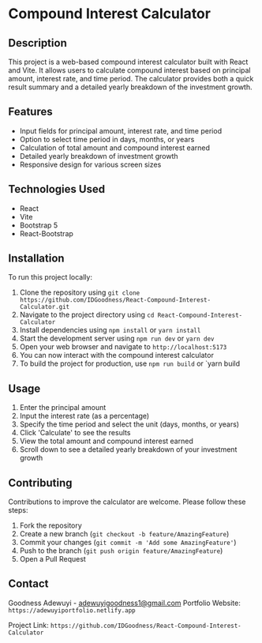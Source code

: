 # Compound Interest Calculator

## Description
This project is a web-based compound interest calculator built with React and Vite. It allows users to calculate compound interest based on principal amount, interest rate, and time period. The calculator provides both a quick result summary and a detailed yearly breakdown of the investment growth.

## Features
- Input fields for principal amount, interest rate, and time period
- Option to select time period in days, months, or years
- Calculation of total amount and compound interest earned
- Detailed yearly breakdown of investment growth
- Responsive design for various screen sizes

## Technologies Used
- React
- Vite
- Bootstrap 5
- React-Bootstrap

## Installation
To run this project locally:

1. Clone the repository  using `git clone https://github.com/IDGoodness/React-Compound-Interest-Calculator.git`
2. Navigate to the project directory using `cd React-Compound-Interest-Calculator`
3. Install dependencies using `npm install` or `yarn install`
4. Start the development server using `npm run dev` or `yarn dev`
5. Open your web browser and navigate to `http://localhost:5173`
6. You can now interact with the compound interest calculator
7. To build the project for production, use `npm run build` or `yarn build


## Usage
1. Enter the principal amount
2. Input the interest rate (as a percentage)
3. Specify the time period and select the unit (days, months, or years)
4. Click 'Calculate' to see the results
5. View the total amount and compound interest earned
6. Scroll down to see a detailed yearly breakdown of your investment growth

## Contributing
Contributions to improve the calculator are welcome. Please follow these steps:

1. Fork the repository
2. Create a new branch (`git checkout -b feature/AmazingFeature`)
3. Commit your changes (`git commit -m 'Add some AmazingFeature'`)
4. Push to the branch (`git push origin feature/AmazingFeature`)
5. Open a Pull Request

## Contact
Goodness Adewuyi - adewuyigoodness1@gmail.com
Portfolio Website: `https://adewuyiportfolio.netlify.app`

Project Link: `https://github.com/IDGoodness/React-Compound-Interest-Calculator`